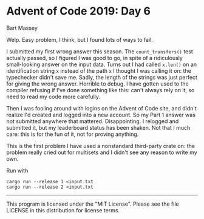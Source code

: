 # Advent of Code 2019: Day 6
Bart Massey

Welp. Easy problem, I think, but I found lots of ways to
fail.

I submitted my first wrong answer this season. The
`count_transfers()` test actually passed, so I figured I was
good to go, in spite of a ridiculously small-looking answer
on the input data. Turns out I had called `x.len()` on an
identification string `x` instead of the path `x` I thought
I was calling it on: the typechecker didn't save me. Sadly,
the length of the strings was just perfect for giving the
wrong answer. Horrible to debug. I have gotten used to the
compiler refusing if I've done something like this: can't
always rely on it, so need to read my code more carefully.

Then I was fooling around with logins on the Advent of Code
site, and didn't realize I'd created and logged into a new
account. So my Part 1 answer was not submitted anywhere that
mattered. Disappointing. I relogged and submitted it, but my
leaderboard status has been shaken. Not that I much care:
this is for the fun of it, not for proving anything.

This is the first problem I have used a nonstandard
third-party crate on: the problem really cried out for
multisets and I didn't see any reason to write my own.

Run with

    cargo run --release 1 <input.txt
    cargo run --release 2 <input.txt

---

This program is licensed under the "MIT License".
Please see the file LICENSE in this distribution
for license terms.
